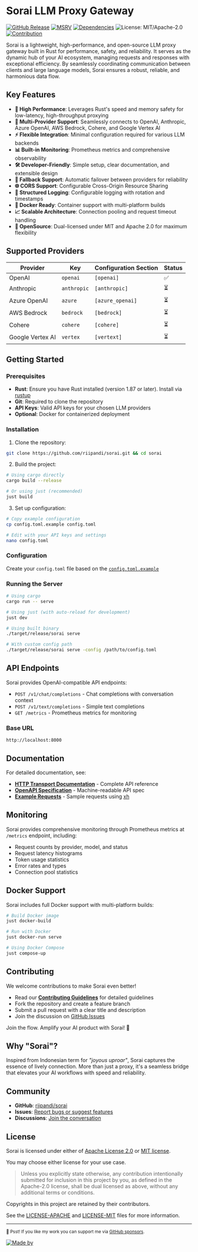 # Sorai LLM Proxy Gateway

[![GitHub Release](https://img.shields.io/github/v/release/riipandi/sorai?logo=docker)](https://github.com/riipandi/sorai/releases)
[![MSRV](https://img.shields.io/badge/rust-v1.87+-orange.svg?logo=rust&label=Rust)](https://www.rust-lang.org)
[![Dependencies](https://deps.rs/repo/github/riipandi/sorai/status.svg)](https://deps.rs/repo/github/riipandi/sorai)
![License: MIT/Apache-2.0](https://img.shields.io/badge/License-MIT%20or%20Apache%202.0-blue.svg)
[![Contribution](https://img.shields.io/badge/Contribute-GitHub-brightgreen)](https://github.com/riipandi/sorai/graphs/contributors)
<!-- ![Build Status](https://img.shields.io/github/actions/workflow/status/riipandi/sorai/ci.yml?branch=main) -->

Sorai is a lightweight, high-performance, and open-source LLM proxy gateway built in Rust for performance,
safety, and reliability. It serves as the dynamic hub of your AI ecosystem, managing requests and responses
with exceptional efficiency. By seamlessly coordinating communication between clients and large language
models, Sorai ensures a robust, reliable, and harmonious data flow.

## Key Features

- **🚀 High Performance**: Leverages Rust's speed and memory safety for low-latency, high-throughput proxying
- **🔌 Multi-Provider Support**: Seamlessly connects to OpenAI, Anthropic, Azure OpenAI, AWS Bedrock, Cohere, and Google Vertex AI
- **⚡ Flexible Integration**: Minimal configuration required for various LLM backends
- **📊 Built-in Monitoring**: Prometheus metrics and comprehensive observability
- **🛠️ Developer-Friendly**: Simple setup, clear documentation, and extensible design
- **🔄 Fallback Support**: Automatic failover between providers for reliability
- **🌐 CORS Support**: Configurable Cross-Origin Resource Sharing
- **📝 Structured Logging**: Configurable logging with rotation and timestamps
- **🐳 Docker Ready**: Container support with multi-platform builds
- **📈 Scalable Architecture**: Connection pooling and request timeout handling
- **📝 OpenSource**: Dual-licensed under MIT and Apache 2.0 for maximum flexibility

## Supported Providers

| Provider         | Key         | Configuration Section | Status |
|------------------|-------------|-----------------------|--------|
| OpenAI           | `openai`    | `[openai]`            | ✅      |
| Anthropic        | `anthropic` | `[anthropic]`         | ⏳      |
| Azure OpenAI     | `azure`     | `[azure_openai]`      | ⏳      |
| AWS Bedrock      | `bedrock`   | `[bedrock]`           | ⏳      |
| Cohere           | `cohere`    | `[cohere]`            | ⏳      |
| Google Vertex AI | `vertex`    | `[vertext]`           | ⏳      |

## Getting Started

### Prerequisites

- **Rust**: Ensure you have Rust installed (version 1.87 or later). Install via [rustup](https://rustup.rs/)
- **Git**: Required to clone the repository
- **API Keys**: Valid API keys for your chosen LLM providers
- **Optional**: Docker for containerized deployment

### Installation

1. Clone the repository:
```bash
git clone https://github.com/riipandi/sorai.git && cd sorai
```

2. Build the project:
```bash
# Using cargo directly
cargo build --release

# Or using just (recommended)
just build
```

3. Set up configuration:
```bash
# Copy example configuration
cp config.toml.example config.toml

# Edit with your API keys and settings
nano config.toml
```

### Configuration

Create your `config.toml` file based on the [`config.toml.example`](./config.toml.example)

### Running the Server

```bash
# Using cargo
cargo run -- serve

# Using just (with auto-reload for development)
just dev

# Using built binary
./target/release/sorai serve

# With custom config path
./target/release/sorai serve -config /path/to/config.toml
```

## API Endpoints

Sorai provides OpenAI-compatible API endpoints:

- `POST /v1/chat/completions` - Chat completions with conversation context
- `POST /v1/text/completions` - Simple text completions
- `GET /metrics` - Prometheus metrics for monitoring

### Base URL

```
http://localhost:8000
```

## Documentation

For detailed documentation, see:
- **[HTTP Transport Documentation](./docs/http-transport.md)** - Complete API reference
- **[OpenAPI Specification](./docs/openapi.json)** - Machine-readable API spec
- **[Example Requests](./docs/xh-requests.md)** - Sample requests using [xh](https://github.com/ducaale/xh)

## Monitoring

Sorai provides comprehensive monitoring through Prometheus metrics at `/metrics` endpoint, including:
- Request counts by provider, model, and status
- Request latency histograms
- Token usage statistics
- Error rates and types
- Connection pool statistics

## Docker Support

Sorai includes full Docker support with multi-platform builds:

```bash
# Build Docker image
just docker-build

# Run with Docker
just docker-run serve

# Using Docker Compose
just compose-up
```

## Contributing

We welcome contributions to make Sorai even better!

- Read our **[Contributing Guidelines](./CONTRIBUTING.md)** for detailed guidelines
- Fork the repository and create a feature branch
- Submit a pull request with a clear title and description
- Join the discussion on [GitHub Issues](https://github.com/riipandi/sorai/issues)

Join the flow. Amplify your AI product with Sorai! 🚀

## Why "Sorai"?

Inspired from Indonesian term for *"joyous uproar"*, Sorai captures the essence of lively
connection. More than just a proxy, it's a seamless bridge that elevates your AI workflows
with speed and reliability.

## Community

- **GitHub**: [riipandi/sorai](https://github.com/riipandi/sorai)
- **Issues**: [Report bugs or suggest features](https://github.com/riipandi/sorai/issues)
- **Discussions**: [Join the conversation](https://github.com/riipandi/sorai/discussions)

## License

Sorai is licensed under either of [Apache License 2.0](https://choosealicense.com/licenses/apache-2.0)
or [MIT license](https://choosealicense.com/licenses/mit).

You may choose either license for your use case.

> Unless you explicitly state otherwise, any contribution intentionally submitted
> for inclusion in this project by you, as defined in the Apache-2.0 license, shall
> be dual licensed as above, without any additional terms or conditions.

Copyrights in this project are retained by their contributors.

See the [LICENSE-APACHE](./LICENSE-APACHE) and [LICENSE-MIT](./LICENSE-MIT) files
for more information.

---

<sub>🤫 Psst! If you like my work you can support me via [GitHub sponsors](https://github.com/sponsors/riipandi).</sub>

[![Made by](https://badgen.net/badge/icon/Made%20by%20Aris%20Ripandi?icon=cocoapods&label&color=black&labelColor=black)](https://twitter.com/intent/follow?screen_name=riipandi)
